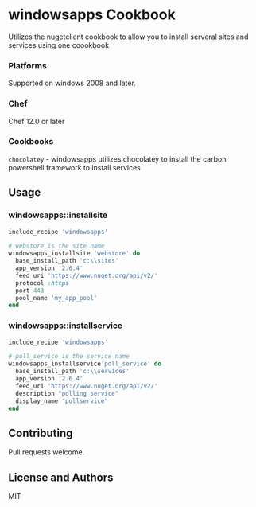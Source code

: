 # windowsapps Cookbook
Utilizes the nugetclient cookbook to allow you to install serveral sites and services using one coookbook

### Platforms

Supported on windows 2008 and later.

### Chef

Chef 12.0 or later

### Cookbooks
`chocolatey` - windowsapps utilizes chocolatey to install the carbon powershell framework to install services 

## Usage

### windowsapps::installsite

```ruby
include_recipe 'windowsapps'

# webstore is the site name
windowsapps_installsite 'webstore' do
  base_install_path 'c:\\sites'
  app_version '2.6.4'
  feed_uri 'https://www.nuget.org/api/v2/'
  protocol :https
  port 443
  pool_name 'my_app_pool'
end
```

### windowsapps::installservice

```ruby
include_recipe 'windowsapps'

# poll_service is the service name
windowsapps_installservice'poll_service' do
  base_install_path 'c:\\services'
  app_version '2.6.4'
  feed_uri 'https://www.nuget.org/api/v2/'
  description "polling service"
  display_name "pollservice"
end
```

## Contributing
Pull requests welcome.

## License and Authors
MIT
